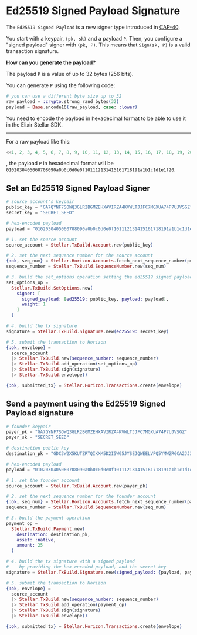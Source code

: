 # Ed25519 Signed Payload Signature

The `Ed25519 Signed Payload` is a new signer type introduced in [CAP-40](https://github.com/stellar/stellar-protocol/blob/master/core/cap-0040.md).

You start with a keypair, `(pk, sk)` and a payload `P`. Then, you configure a "signed payload" signer with `(pk, P)`. This means that `Sign(sk, P)` is a valid transaction signature.

**How can you generate the payload?**

The payload `P` is a value of up to 32 bytes (256 bits).

You can generate `P` using the following code:

```elixir
# you can use a different byte size up to 32
raw_payload = :crypto.strong_rand_bytes(32)
payload = Base.encode16(raw_payload, case: :lower)
```

You need to encode the payload in hexadecimal format to be able to use it in the Elixir Stellar SDK.

---

For a raw payload like this:
```elixir
<<1, 2, 3, 4, 5, 6, 7, 8, 9, 10, 11, 12, 13, 14, 15, 16, 17, 18, 19, 20, 21, 22, 23, 24, 25, 26, 27, 28, 29, 30, 31, 32>>
```
, the payload `P` in hexadecimal format will be
`0102030405060708090a0b0c0d0e0f101112131415161718191a1b1c1d1e1f20`.

## Set an Ed25519 Signed Payload Signer

```elixir
# source account's keypair
public_key = "GA7QYNF7SOWQ3GLR2BGMZEHXAVIRZA4KVWLTJJFC7MGXUA74P7UJVSGZ"
secret_key = "SECRET_SEED"

# hex-encoded payload
payload = "0102030405060708090a0b0c0d0e0f101112131415161718191a1b1c1d1e1f20"

# 1. set the source account
source_account = Stellar.TxBuild.Account.new(public_key)

# 2. set the next sequence number for the source account
{:ok, seq_num} = Stellar.Horizon.Accounts.fetch_next_sequence_number(public_key)
sequence_number = Stellar.TxBuild.SequenceNumber.new(seq_num)

# 3. build the set_options operation setting the ed25519 signed payload as a signer with weight 1
set_options_op =
  Stellar.TxBuild.SetOptions.new(
    signer: [
      signed_payload: [ed25519: public_key, payload: payload],
      weight: 1
    ]
  )

# 4. build the tx signature
signature = Stellar.TxBuild.Signature.new(ed25519: secret_key)

# 5. submit the transaction to Horizon
{:ok, envelope} =
  source_account
  |> Stellar.TxBuild.new(sequence_number: sequence_number)
  |> Stellar.TxBuild.add_operation(set_options_op)
  |> Stellar.TxBuild.sign(signature)
  |> Stellar.TxBuild.envelope()

{:ok, submitted_tx} = Stellar.Horizon.Transactions.create(envelope)
```

## Send a payment using the Ed25519 Signed Payload signature

```elixir
# founder keypair
payer_pk = "GA7QYNF7SOWQ3GLR2BGMZEHXAVIRZA4KVWLTJJFC7MGXUA74P7UJVSGZ"
payer_sk = "SECRET_SEED"

# destination public key
destination_pk = "GDC3W2X5KUTZRTQIKXM5D2I5WG5JYSEJQWEELVPQ5YMWZR6CA2JJ35RW"

# hex-encoded payload
payload = "0102030405060708090a0b0c0d0e0f101112131415161718191a1b1c1d1e1f20"

# 1. set the founder account
source_account = Stellar.TxBuild.Account.new(payer_pk)

# 2. set the next sequence number for the founder account
{:ok, seq_num} = Stellar.Horizon.Accounts.fetch_next_sequence_number(payer_pk)
sequence_number = Stellar.TxBuild.SequenceNumber.new(seq_num)

# 3. build the payment operation
payment_op =
  Stellar.TxBuild.Payment.new(
    destination: destination_pk,
    asset: :native,
    amount: 25
  )

# 4. build the tx signature with a signed payload
#    by providing the hex-encoded payload, and the secret key
signature = Stellar.TxBuild.Signature.new(signed_payload: {payload, payer_sk})

# 5. submit the transaction to Horizon
{:ok, envelope} =
  source_account
  |> Stellar.TxBuild.new(sequence_number: sequence_number)
  |> Stellar.TxBuild.add_operation(payment_op)
  |> Stellar.TxBuild.sign(signature)
  |> Stellar.TxBuild.envelope()

{:ok, submitted_tx} = Stellar.Horizon.Transactions.create(envelope)
```
